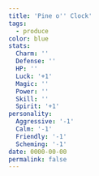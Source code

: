 ```yaml
---
title: 'Pine o'' Clock'
tags:
  - produce
color: blue
stats:
  Charm: ''
  Defense: ''
  HP: ''
  Luck: '+1'
  Magic: ''
  Power: ''
  Skill: ''
  Spirit: '+1'
personality:
  Aggressive: '-1'
  Calm: '-1'
  Friendly: '-1'
  Scheming: '-1'
date: 0000-00-00
permalink: false
---
```

